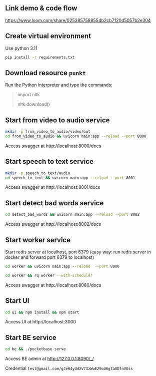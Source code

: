 ## Link demo & code flow
https://www.loom.com/share/0253857588554b2cb7120d5057b2e304


## Create virtual environment
Use python 3.11
```bash
pip install -r requirements.txt
```

## Download resource `punkt`
Run the Python interpreter and type the commands:
> import nltk
> 
> nltk.download()


## Start from video to audio service
```bash
mkdir -p from_video_to_audio/video/out
cd from_video_to_audio && uvicorn main:app --reload --port 8000
```
Access swagger at http://localhost:8000/docs

## Start speech to text service
```bash
mkdir -p speech_to_text/audio
cd speech_to_text && uvicorn main:app --reload --port 8001
```
Access swagger at http://localhost:8001/docs

## Start detect bad words service
```bash
cd detect_bad_words && uvicorn main:app --reload --port 8002
```
Access swagger at http://localhost:8002/docs

## Start worker service

Start redis server at localhost, port 6379 (easy way: run redis server in docker and forward port 6379 to localhost)
```bash
cd worker && uvicorn main:app --reload  --port 8080
```
```bash
cd worker && rq worker --with-scheduler
```
Access swagger at http://localhost:8080/docs

## Start UI
```bash
cd ui && npm install && npm start
```
Access UI at http://localhost:3000


## Start BE service
```bash
cd be && ./pocketbase serve
```

Access BE admin at http://127.0.0.1:8090/_/

Credential `test@gmail.com/gJeH4yUdXV73zWwE29oU6gta8DfnVOss`

